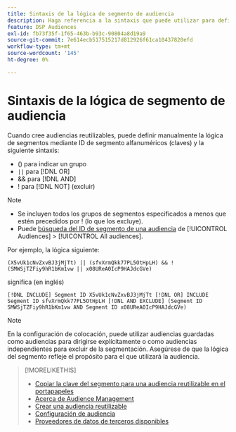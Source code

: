 ```yaml
---
title: Sintaxis de la lógica de segmento de audiencia
description: Haga referencia a la sintaxis que puede utilizar para definir la lógica de los segmentos de audiencia.
feature: DSP Audiences
exl-id: fb73f35f-1f65-463b-b93c-90804a8d19a9
source-git-commit: 7e614ecb517515217d812926f61ca10437820efd
workflow-type: tm+mt
source-wordcount: '145'
ht-degree: 0%

---
```


# Sintaxis de la lógica de segmento de audiencia

Cuando cree audiencias reutilizables, puede definir manualmente la lógica de segmentos mediante ID de segmento alfanuméricos (claves) y la siguiente sintaxis:

* () para indicar un grupo
* `||` para [!DNL OR] <!-- || escaped with backticks so Jenkins doesn't think it's a Markdown table -->
* &amp;&amp; para [!DNL AND]
* ! para [!DNL NOT] (excluir)

>[!NOTE]
>
>* Se incluyen todos los grupos de segmentos especificados a menos que estén precedidos por ! (lo que los excluye).
>* Puede [búsqueda del ID de segmento de una audiencia](reusable-audience-clipboard.md) de [!UICONTROL Audiences] > [!UICONTROL All audiences].


Por ejemplo, la lógica siguiente:

```
(X5vUk1cNvZxvBJ3jMjTt) || (sfvXrmQkk77PL5OtHpLH) && !(SMWSjTZFiy9hR1bKm1vw || x08UReA0IcP9HAJdcGVe)
```

significa (en inglés)

```
[!DNL INCLUDE] Segment ID X5vUk1cNvZxvBJ3jMjTt [!DNL OR] INCLUDE Segment ID sfvXrmQkk77PL5OtHpLH [!DNL AND EXCLUDE] (Segment ID SMWSjTZFiy9hR1bKm1vw AND Segment ID x08UReA0IcP9HAJdcGVe)
```

>[!NOTE]
>
>En la configuración de colocación, puede utilizar audiencias guardadas como audiencias para dirigirse explícitamente o como audiencias independientes para excluir de la segmentación. Asegúrese de que la lógica del segmento refleje el propósito para el que utilizará la audiencia.

>[!MORELIKETHIS]
>
>* [Copiar la clave del segmento para una audiencia reutilizable en el portapapeles](reusable-audience-clipboard.md)
>* [Acerca de Audience Management](audience-about.md)
>* [Crear una audiencia reutilizable](reusable-audience-create.md)
>* [Configuración de audiencia](audience-settings.md)
>* [Proveedores de datos de terceros disponibles](third-party-data-providers.md)

